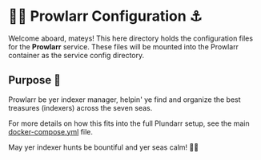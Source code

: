 # 🕵️‍♂️ Prowlarr Configuration ⚓️

Welcome aboard, mateys! This here directory holds the configuration files for the **Prowlarr** service. These files will be mounted into the Prowlarr container as the service config directory.

## Purpose 🌊

Prowlarr be yer indexer manager, helpin' ye find and organize the best treasures (indexers) across the seven seas.

For more details on how this fits into the full Plundarr setup, see the main [docker-compose.yml](../../docker-compose.yml) file.

May yer indexer hunts be bountiful and yer seas calm! 🏴‍☠️
